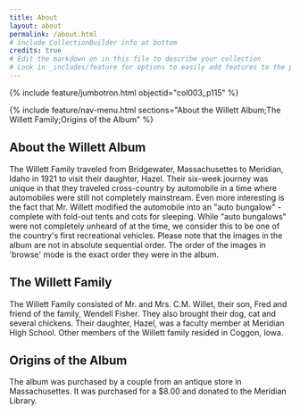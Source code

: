 ```yaml
---
title: About
layout: about
permalink: /about.html
# include CollectionBuilder info at bottom
credits: true
# Edit the markdown on in this file to describe your collection
# Look in _includes/feature for options to easily add features to the page
---
```

{% include feature/jumbotron.html objectid="col003_p115" %}

{% include feature/nav-menu.html sections="About the Willett Album;The Willett Family;Origins of the Album" %}

## About the Willett Album
The Willett Family traveled from Bridgewater, Massachusettes to Meridian, Idaho in 1921 to visit their daughter, Hazel. Their six-week journey was unique in that they traveled cross-country by automobile in a time where automobiles were still not completely mainstream. Even more interesting is the fact that Mr. Willett modified the automobile into an "auto bungalow" - complete with fold-out tents and cots for sleeping. While "auto bungalows" were not completely unheard of at the time, we consider this to be one of the country's first recreational vehicles. Please note that the images in the album are not in absolute sequential order. The order of the images in 'browse' mode is the exact order they were in the album.
## The Willett Family
The Willett Family consisted of Mr. and Mrs. C.M. Willet, their son, Fred and friend of the family, Wendell Fisher. They also brought their dog, cat and several chickens. Their daughter, Hazel, was a faculty member at Meridian High School. Other members of the Willett family resided in Coggon, Iowa.
## Origins of the Album
The album was purchased by a couple from an antique store in Massachusettes. It was purchased for a $8.00 and donated to the Meridian Library.
